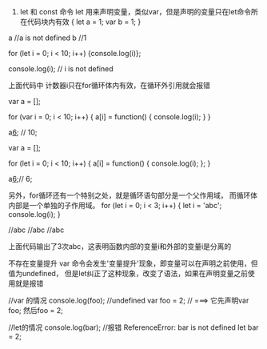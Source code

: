 1. let 和 const 命令
let 用来声明变量，类似var，但是声明的变量只在let命令所在代码块内有效
 {
 	let a = 1;
 	var b = 1;
 }

 a //a is not defined
 b //1

 for (let i = 0; i < 10; i++) {console.log(i)};

 console.log(i); // i is not defined

 上面代码中 计数器i只在for循环体内有效，在循环外引用就会报错

 var a = [];

 for (var i = 0; i < 10; i++) {
 	a[i] = function() {
 		console.log(i);
 	}
 }

 a[6](); // 10;

 var a = [];

 for (let i = 0; i < 10; i++) {
 	a[i] = function() {
 		console.log(i);
 	};
 }

 a[6]();// 6;

另外，for循环还有一个特别之处，就是循环语句部分是一个父作用域，
而循环体内部是一个单独的子作用域。
 for (let i = 0; i < 3; i++) {
 	let i = 'abc';
 	console.log(i);
 }

 //abc
 //abc
 //abc

 上面代码输出了3次abc，这表明函数内部的变量i和外部的变量i是分离的

 不存在变量提升
 var 命令会发生'变量提升'现象，即变量可以在声明之前使用，但值为undefined，
 但是let纠正了这种现象，改变了语法，如果在声明变量之前使用就是报错

 //var 的情况
 console.log(foo); //undefined
 var foo = 2; // ===> 它先声明var foo; 然后foo = 2;

 //let的情况
 console.log(bar); //报错 ReferenceError: bar is not defined
 let bar = 2;
